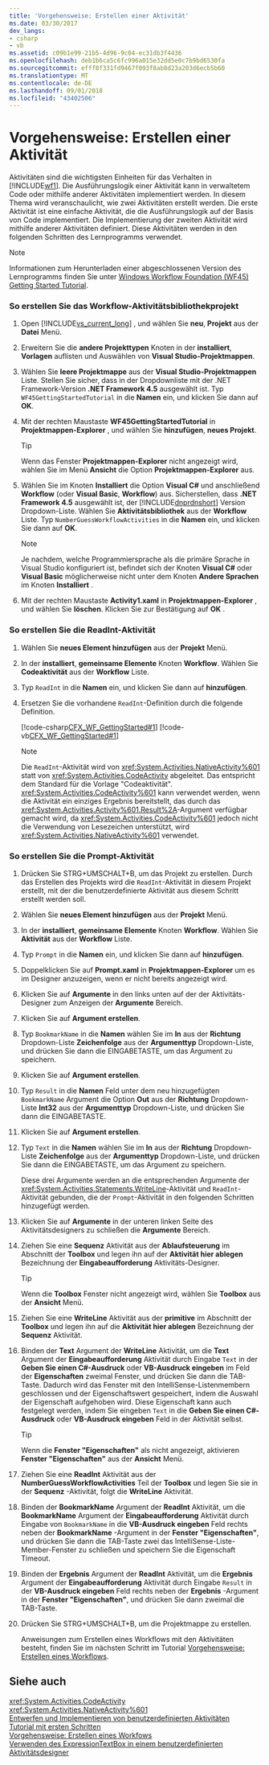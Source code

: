 ```yaml
---
title: 'Vorgehensweise: Erstellen einer Aktivität'
ms.date: 03/30/2017
dev_langs:
- csharp
- vb
ms.assetid: c09b1e99-21b5-4d96-9c04-ec31db3f4436
ms.openlocfilehash: deb1b6ca5c6fc996a015e32dd5e0c7b9bd6530fa
ms.sourcegitcommit: efff8f331fd9467f093f8ab8d23a203d6ecb5b60
ms.translationtype: MT
ms.contentlocale: de-DE
ms.lasthandoff: 09/01/2018
ms.locfileid: "43402506"
---
```

# <a name="how-to-create-an-activity"></a>Vorgehensweise: Erstellen einer Aktivität
Aktivitäten sind die wichtigsten Einheiten für das Verhalten in [!INCLUDE[wf1](../../../includes/wf1-md.md)]. Die Ausführungslogik einer Aktivität kann in verwaltetem Code oder mithilfe anderer Aktivitäten implementiert werden. In diesem Thema wird veranschaulicht, wie zwei Aktivitäten erstellt werden. Die erste Aktivität ist eine einfache Aktivität, die die Ausführungslogik auf der Basis von Code implementiert. Die Implementierung der zweiten Aktivität wird mithilfe anderer Aktivitäten definiert. Diese Aktivitäten werden in den folgenden Schritten des Lernprogramms verwendet.  
  
> [!NOTE]
>  Informationen zum Herunterladen einer abgeschlossenen Version des Lernprogramms finden Sie unter [Windows Workflow Foundation (WF45) Getting Started Tutorial](https://go.microsoft.com/fwlink/?LinkID=248976).  
  
### <a name="to-create-the-activity-library-project"></a>So erstellen Sie das Workflow-Aktivitätsbibliothekprojekt  
  
1.  Open [!INCLUDE[vs_current_long](../../../includes/vs-current-long-md.md)] , und wählen Sie **neu**, **Projekt** aus der **Datei** Menü.  
  
2.  Erweitern Sie die **andere Projekttypen** Knoten in der **installiert**, **Vorlagen** auflisten und Auswählen von **Visual Studio-Projektmappen**.  
  
3.  Wählen Sie **leere Projektmappe** aus der **Visual Studio-Projektmappen** Liste. Stellen Sie sicher, dass in der Dropdownliste mit der .NET Framework-Version **.NET Framework 4.5** ausgewählt ist. Typ `WF45GettingStartedTutorial` in die **Namen** ein, und klicken Sie dann auf **OK**.  
  
4.  Mit der rechten Maustaste **WF45GettingStartedTutorial** in **Projektmappen-Explorer** , und wählen Sie **hinzufügen**, **neues Projekt**.  
  
    > [!TIP]
    >  Wenn das Fenster **Projektmappen-Explorer** nicht angezeigt wird, wählen Sie im Menü **Ansicht** die Option **Projektmappen-Explorer** aus.  
  
5.  Wählen Sie im Knoten **Installiert** die Option **Visual C#** und anschließend **Workflow** (oder **Visual Basic**, **Workflow**) aus. Sicherstellen, dass **.NET Framework 4.5** ausgewählt ist, der [!INCLUDE[dnprdnshort](../../../includes/dnprdnshort-md.md)] Version Dropdown-Liste. Wählen Sie **Aktivitätsbibliothek** aus der **Workflow** Liste. Typ `NumberGuessWorkflowActivities` in die **Namen** ein, und klicken Sie dann auf **OK**.  
  
    > [!NOTE]
    >  Je nachdem, welche Programmiersprache als die primäre Sprache in Visual Studio konfiguriert ist, befindet sich der Knoten **Visual C#** oder **Visual Basic** möglicherweise nicht unter dem Knoten **Andere Sprachen** im Knoten **Installiert** .  
  
6.  Mit der rechten Maustaste **Activity1.xaml** in **Projektmappen-Explorer** , und wählen Sie **löschen**. Klicken Sie zur Bestätigung auf **OK** .  
  
### <a name="to-create-the-readint-activity"></a>So erstellen Sie die ReadInt-Aktivität  
  
1.  Wählen Sie **neues Element hinzufügen** aus der **Projekt** Menü.  
  
2.  In der **installiert**, **gemeinsame Elemente** Knoten **Workflow**. Wählen Sie **Codeaktivität** aus der **Workflow** Liste.  
  
3.  Typ `ReadInt` in die **Namen** ein, und klicken Sie dann auf **hinzufügen**.  
  
4.  Ersetzen Sie die vorhandene `ReadInt`-Definition durch die folgende Definition.  
  
     [!code-csharp[CFX_WF_GettingStarted#1](../../../samples/snippets/csharp/VS_Snippets_CFX/cfx_wf_gettingstarted/cs/readint.cs#1)]
     [!code-vb[CFX_WF_GettingStarted#1](../../../samples/snippets/visualbasic/VS_Snippets_CFX/cfx_wf_gettingstarted/vb/readint.vb#1)]  
  
    > [!NOTE]
    >  Die `ReadInt`-Aktivität wird von <xref:System.Activities.NativeActivity%601> statt von <xref:System.Activities.CodeActivity> abgeleitet. Das entspricht dem Standard für die Vorlage "Codeaktivität". <xref:System.Activities.CodeActivity%601> kann verwendet werden, wenn die Aktivität ein einziges Ergebnis bereitstellt, das durch das <xref:System.Activities.Activity%601.Result%2A>-Argument verfügbar gemacht wird, da <xref:System.Activities.CodeActivity%601> jedoch nicht die Verwendung von Lesezeichen unterstützt, wird <xref:System.Activities.NativeActivity%601> verwendet.  
  
### <a name="to-create-the-prompt-activity"></a>So erstellen Sie die Prompt-Aktivität  
  
1.  Drücken Sie STRG+UMSCHALT+B, um das Projekt zu erstellen. Durch das Erstellen des Projekts wird die `ReadInt`-Aktivität in diesem Projekt erstellt, mit der die benutzerdefinierte Aktivität aus diesem Schritt erstellt werden soll.  
  
2.  Wählen Sie **neues Element hinzufügen** aus der **Projekt** Menü.  
  
3.  In der **installiert**, **gemeinsame Elemente** Knoten **Workflow**. Wählen Sie **Aktivität** aus der **Workflow** Liste.  
  
4.  Typ `Prompt` in die **Namen** ein, und klicken Sie dann auf **hinzufügen**.  
  
5.  Doppelklicken Sie auf **Prompt.xaml** in **Projektmappen-Explorer** um es im Designer anzuzeigen, wenn er nicht bereits angezeigt wird.  
  
6.  Klicken Sie auf **Argumente** in den links unten auf der der Aktivitäts-Designer zum Anzeigen der **Argumente** Bereich.  
  
7.  Klicken Sie auf **Argument erstellen**.  
  
8.  Typ `BookmarkName` in die **Namen** wählen Sie im **In** aus der **Richtung** Dropdown-Liste **Zeichenfolge** aus der **Argumenttyp** Dropdown-Liste, und drücken Sie dann die EINGABETASTE, um das Argument zu speichern.  
  
9. Klicken Sie auf **Argument erstellen**.  
  
10. Typ `Result` in die **Namen** Feld unter dem neu hinzugefügten `BookmarkName` Argument die Option **Out** aus der **Richtung** Dropdown-Liste **Int32** aus der **Argumenttyp** Dropdown-Liste, und drücken Sie dann die EINGABETASTE.  
  
11. Klicken Sie auf **Argument erstellen**.  
  
12. Typ `Text` in die **Namen** wählen Sie im **In** aus der **Richtung** Dropdown-Liste **Zeichenfolge** aus der **Argumenttyp** Dropdown-Liste, und drücken Sie dann die EINGABETASTE, um das Argument zu speichern.  
  
     Diese drei Argumente werden an die entsprechenden Argumente der <xref:System.Activities.Statements.WriteLine>-Aktivität und `ReadInt`-Aktivität gebunden, die der `Prompt`-Aktivität in den folgenden Schritten hinzugefügt werden.  
  
13. Klicken Sie auf **Argumente** in der unteren linken Seite des Aktivitätsdesigners zu schließen die **Argumente** Bereich.  
  
14. Ziehen Sie eine **Sequenz** Aktivität aus der **Ablaufsteuerung** im Abschnitt der **Toolbox** und legen ihn auf der **Aktivität hier ablegen** Bezeichnung der **Eingabeaufforderung** Aktivitäts-Designer.  
  
    > [!TIP]
    >  Wenn die **Toolbox** Fenster nicht angezeigt wird, wählen Sie **Toolbox** aus der **Ansicht** Menü.  
  
15. Ziehen Sie eine **WriteLine** Aktivität aus der **primitive** im Abschnitt der **Toolbox** und legen ihn auf die **Aktivität hier ablegen** Bezeichnung der **Sequenz** Aktivität.  
  
16. Binden der **Text** Argument der **WriteLine** Aktivität, um die **Text** Argument der **Eingabeaufforderung** Aktivität durch Eingabe `Text` in der **Geben Sie einen C#-Ausdruck** oder **VB-Ausdruck eingeben** im Feld der **Eigenschaften** zweimal Fenster, und drücken Sie dann die TAB-Taste. Dadurch wird das Fenster mit den IntelliSense-Listenmembern geschlossen und der Eigenschaftswert gespeichert, indem die Auswahl der Eigenschaft aufgehoben wird. Diese Eigenschaft kann auch festgelegt werden, indem Sie eingeben `Text` in die **Geben Sie einen C#-Ausdruck** oder **VB-Ausdruck eingeben** Feld in der Aktivität selbst.  
  
    > [!TIP]
    >  Wenn die **Fenster "Eigenschaften"** als nicht angezeigt, aktivieren **Fenster "Eigenschaften"** aus der **Ansicht** Menü.  
  
17. Ziehen Sie eine **ReadInt** Aktivität aus der **NumberGuessWorkflowActivities** Teil der **Toolbox** und legen Sie sie in der **Sequenz** -Aktivität, folgt die **WriteLine** Aktivität.  
  
18. Binden der **BookmarkName** Argument der **ReadInt** Aktivität, um die **BookmarkName** Argument der **Eingabeaufforderung** Aktivität durch Eingabe von `BookmarkName` in die **VB-Ausdruck eingeben** Feld rechts neben der **BookmarkName** -Argument in der **Fenster "Eigenschaften"**, und drücken Sie dann die TAB-Taste zwei das IntelliSense-Liste-Member-Fenster zu schließen und speichern Sie die Eigenschaft Timeout.  
  
19. Binden der **Ergebnis** Argument der **ReadInt** Aktivität, um die **Ergebnis** Argument der **Eingabeaufforderung** Aktivität durch Eingabe `Result` in der **VB-Ausdruck eingeben** Feld rechts neben der **Ergebnis** -Argument in der **Fenster "Eigenschaften"**, und drücken Sie dann zweimal die TAB-Taste.  
  
20. Drücken Sie STRG+UMSCHALT+B, um die Projektmappe zu erstellen.  
  
     Anweisungen zum Erstellen eines Workflows mit den Aktivitäten besteht, finden Sie im nächsten Schritt im Tutorial [Vorgehensweise: Erstellen eines Workflows](../../../docs/framework/windows-workflow-foundation/how-to-create-a-workflow.md).  
  
## <a name="see-also"></a>Siehe auch  
 <xref:System.Activities.CodeActivity>  
 <xref:System.Activities.NativeActivity%601>  
 [Entwerfen und Implementieren von benutzerdefinierten Aktivitäten](../../../docs/framework/windows-workflow-foundation/designing-and-implementing-custom-activities.md)  
 [Tutorial mit ersten Schritten](../../../docs/framework/windows-workflow-foundation/getting-started-tutorial.md)  
 [Vorgehensweise: Erstellen eines Workfows](../../../docs/framework/windows-workflow-foundation/how-to-create-a-workflow.md)  
 [Verwenden des ExpressionTextBox in einem benutzerdefinierten Aktivitätsdesigner](../../../docs/framework/windows-workflow-foundation/samples/using-the-expressiontextbox-in-a-custom-activity-designer.md)

